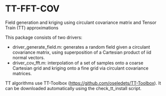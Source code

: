 # TT-FFT-COV
Field generation and kriging using circulant covariance matrix and Tensor Train (TT) approximations

This package consists of two drivers:
 * driver_generate_field.m: generates a random field given a circulant covariance matrix, using superposition of a Cartesian product of iid normal vectors.
 * driver_cov_fft.m: interpolation of a set of samples onto a coarse Cartesian grid and kriging onto a fine grid via circulant covariance matrices.

TT algorithms use TT-Toolbox (https://github.com/oseledets/TT-Toolbox).
It can be downloaded automatically using the check_tt_install script.

